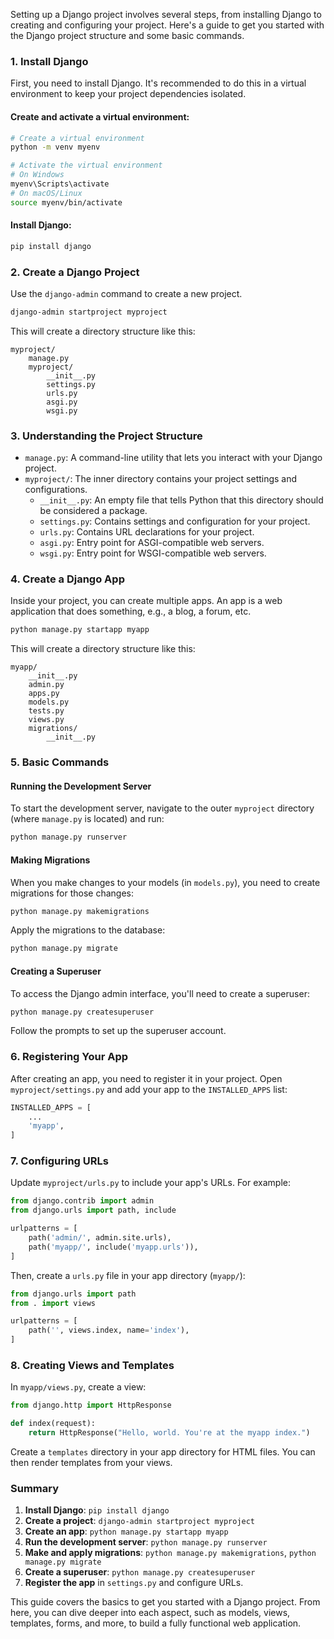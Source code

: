 Setting up a Django project involves several steps, from installing Django to creating and configuring your project. Here's a guide to get you started with the Django project structure and some basic commands.

### 1. Install Django

First, you need to install Django. It's recommended to do this in a virtual environment to keep your project dependencies isolated.

#### Create and activate a virtual environment:

```bash
# Create a virtual environment
python -m venv myenv

# Activate the virtual environment
# On Windows
myenv\Scripts\activate
# On macOS/Linux
source myenv/bin/activate
```

#### Install Django:

```bash
pip install django
```

### 2. Create a Django Project

Use the `django-admin` command to create a new project.

```bash
django-admin startproject myproject
```

This will create a directory structure like this:

```
myproject/
    manage.py
    myproject/
        __init__.py
        settings.py
        urls.py
        asgi.py
        wsgi.py
```

### 3. Understanding the Project Structure

- `manage.py`: A command-line utility that lets you interact with your Django project.
- `myproject/`: The inner directory contains your project settings and configurations.
  - `__init__.py`: An empty file that tells Python that this directory should be considered a package.
  - `settings.py`: Contains settings and configuration for your project.
  - `urls.py`: Contains URL declarations for your project.
  - `asgi.py`: Entry point for ASGI-compatible web servers.
  - `wsgi.py`: Entry point for WSGI-compatible web servers.

### 4. Create a Django App

Inside your project, you can create multiple apps. An app is a web application that does something, e.g., a blog, a forum, etc.

```bash
python manage.py startapp myapp
```

This will create a directory structure like this:

```
myapp/
    __init__.py
    admin.py
    apps.py
    models.py
    tests.py
    views.py
    migrations/
        __init__.py
```

### 5. Basic Commands

#### Running the Development Server

To start the development server, navigate to the outer `myproject` directory (where `manage.py` is located) and run:

```bash
python manage.py runserver
```

#### Making Migrations

When you make changes to your models (in `models.py`), you need to create migrations for those changes:

```bash
python manage.py makemigrations
```

Apply the migrations to the database:

```bash
python manage.py migrate
```

#### Creating a Superuser

To access the Django admin interface, you'll need to create a superuser:

```bash
python manage.py createsuperuser
```

Follow the prompts to set up the superuser account.

### 6. Registering Your App

After creating an app, you need to register it in your project. Open `myproject/settings.py` and add your app to the `INSTALLED_APPS` list:

```python
INSTALLED_APPS = [
    ...
    'myapp',
]
```

### 7. Configuring URLs

Update `myproject/urls.py` to include your app's URLs. For example:

```python
from django.contrib import admin
from django.urls import path, include

urlpatterns = [
    path('admin/', admin.site.urls),
    path('myapp/', include('myapp.urls')),
]
```

Then, create a `urls.py` file in your app directory (`myapp/`):

```python
from django.urls import path
from . import views

urlpatterns = [
    path('', views.index, name='index'),
]
```

### 8. Creating Views and Templates

In `myapp/views.py`, create a view:

```python
from django.http import HttpResponse

def index(request):
    return HttpResponse("Hello, world. You're at the myapp index.")
```

Create a `templates` directory in your app directory for HTML files. You can then render templates from your views.

### Summary

1. **Install Django**: `pip install django`
2. **Create a project**: `django-admin startproject myproject`
3. **Create an app**: `python manage.py startapp myapp`
4. **Run the development server**: `python manage.py runserver`
5. **Make and apply migrations**: `python manage.py makemigrations`, `python manage.py migrate`
6. **Create a superuser**: `python manage.py createsuperuser`
7. **Register the app** in `settings.py` and configure URLs.

This guide covers the basics to get you started with a Django project. From here, you can dive deeper into each aspect, such as models, views, templates, forms, and more, to build a fully functional web application.